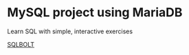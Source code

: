 # MySQL project using MariaDB 

Learn SQL with simple, interactive exercises

[SQLBOLT](https://sqlbolt.com/)

  
